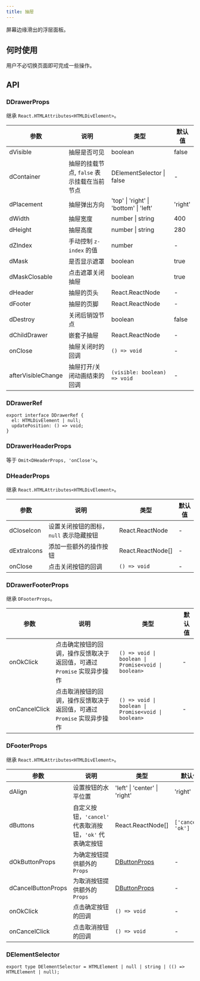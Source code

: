 ```yaml
---
title: 抽屉
---
```


屏幕边缘滑出的浮层面板。

## 何时使用

用户不必切换页面即可完成一些操作。

## API

### DDrawerProps

继承 `React.HTMLAttributes<HTMLDivElement>`。

<!-- prettier-ignore-start -->
| 参数 | 说明 | 类型 | 默认值 | 
| --- | --- | --- | --- | 
| dVisible | 抽屉是否可见 | boolean | false |
| dContainer | 抽屉的挂载节点, `false` 表示挂载在当前节点 | DElementSelector \| false | - |
| dPlacement | 抽屉弹出方向 | 'top' \| 'right' \| 'bottom' \| 'left'  | 'right' |
| dWidth | 抽屉宽度 | number \| string | 400 |
| dHeight | 抽屉高度 | number \| string | 280 |
| dZIndex | 手动控制 `z-index` 的值 | number | - |
| dMask | 是否显示遮罩 | boolean | true |
| dMaskClosable | 点击遮罩关闭抽屉 | boolean | true |
| dHeader | 抽屉的页头 | React.ReactNode | - |
| dFooter | 抽屉的页脚 | React.ReactNode | - |
| dDestroy | 关闭后销毁节点 | boolean | false |
| dChildDrawer | 嵌套子抽屉 | React.ReactNode | - |
| onClose | 抽屉关闭时的回调 | `() => void` | - |
| afterVisibleChange | 抽屉打开/关闭动画结束的回调 | `(visible: boolean) => void` | - |
<!-- prettier-ignore-end -->

### DDrawerRef

```tsx
export interface DDrawerRef {
  el: HTMLDivElement | null;
  updatePosition: () => void;
}
```

### DDrawerHeaderProps

等于 `Omit<DHeaderProps, 'onClose'>`。

### DHeaderProps

继承 `React.HTMLAttributes<HTMLDivElement>`。

<!-- prettier-ignore-start -->
| 参数 | 说明 | 类型 | 默认值 |
| --- | --- | --- | --- |
| dCloseIcon | 设置关闭按钮的图标， `null` 表示隐藏按钮 | React.ReactNode | - |
| dExtraIcons | 添加一些额外的操作按钮 | React.ReactNode[] | - |
| onClose | 点击关闭按钮的回调 | `() => void` | - |
<!-- prettier-ignore-end -->

### DDrawerFooterProps

继承 `DFooterProps`。

<!-- prettier-ignore-start -->
| 参数 | 说明 | 类型 | 默认值 |
| --- | --- | --- | --- |
| onOkClick | 点击确定按钮的回调，操作反馈取决于返回值，可通过 `Promise` 实现异步操作 | `() => void \| boolean \| Promise<void \| boolean>` | - |
| onCancelClick | 点击取消按钮的回调，操作反馈取决于返回值，可通过 `Promise` 实现异步操作 | `() => void \| boolean \| Promise<void \| boolean>` | - |
<!-- prettier-ignore-end -->

### DFooterProps

继承 `React.HTMLAttributes<HTMLDivElement>`。

<!-- prettier-ignore-start -->
| 参数 | 说明 | 类型 | 默认值 |
| --- | --- | --- | --- |
| dAlign | 设置按钮的水平位置 | 'left' \| 'center' \| 'right' | 'right' |
| dButtons | 自定义按钮，`'cancel'` 代表取消按钮，`'ok'` 代表确定按钮 | React.ReactNode[] | `['cancel', 'ok']` |
| dOkButtonProps | 为确定按钮提供额外的 `Props` | [DButtonProps](/components/Button#DButtonProps) | - |
| dCancelButtonProps | 为取消按钮提供额外的 `Props` | [DButtonProps](/components/Button#DButtonProps) | - |
| onOkClick | 点击确定按钮的回调 | `() => void` | - |
| onCancelClick | 点击取消按钮的回调 | `() => void` | - |
<!-- prettier-ignore-end -->

### DElementSelector

```tsx
export type DElementSelector = HTMLElement | null | string | (() => HTMLElement | null);
```
